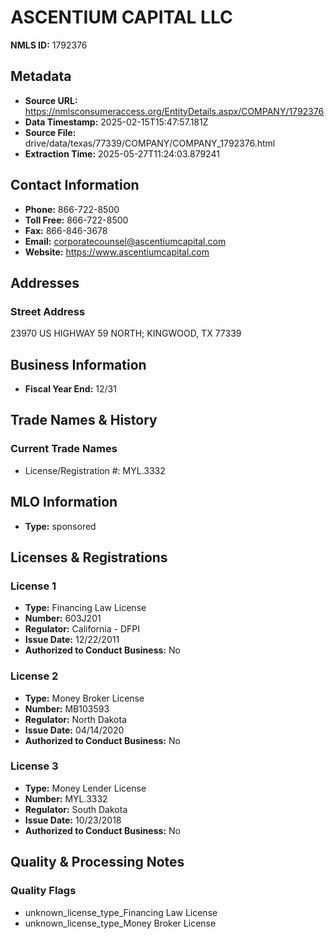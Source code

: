 # ASCENTIUM CAPITAL LLC

**NMLS ID:** 1792376

## Metadata
- **Source URL:** https://nmlsconsumeraccess.org/EntityDetails.aspx/COMPANY/1792376
- **Data Timestamp:** 2025-02-15T15:47:57.181Z
- **Source File:** drive/data/texas/77339/COMPANY/COMPANY_1792376.html
- **Extraction Time:** 2025-05-27T11:24:03.879241

## Contact Information
- **Phone:** 866-722-8500
- **Toll Free:** 866-722-8500
- **Fax:** 866-846-3678
- **Email:** corporatecounsel@ascentiumcapital.com
- **Website:** https://www.ascentiumcapital.com

## Addresses
### Street Address
23970 US HIGHWAY 59 NORTH; KINGWOOD, TX 77339

## Business Information
- **Fiscal Year End:** 12/31

## Trade Names & History
### Current Trade Names
- License/Registration #: MYL.3332

## MLO Information
- **Type:** sponsored

## Licenses & Registrations

### License 1
- **Type:** Financing Law License
- **Number:** 603J201
- **Regulator:** California - DFPI
- **Issue Date:** 12/22/2011
- **Authorized to Conduct Business:** No

### License 2
- **Type:** Money Broker License
- **Number:** MB103593
- **Regulator:** North Dakota
- **Issue Date:** 04/14/2020
- **Authorized to Conduct Business:** No

### License 3
- **Type:** Money Lender License
- **Number:** MYL.3332
- **Regulator:** South Dakota
- **Issue Date:** 10/23/2018
- **Authorized to Conduct Business:** No

## Quality & Processing Notes
### Quality Flags
- unknown_license_type_Financing Law License
- unknown_license_type_Money Broker License
